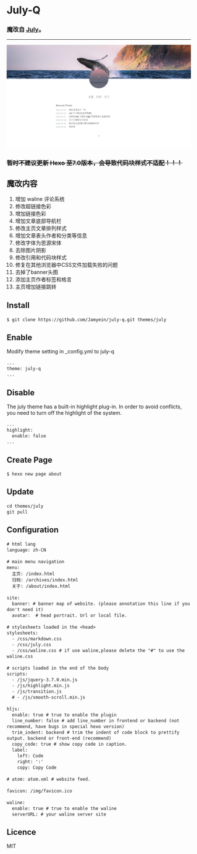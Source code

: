 # July-Q

### 魔改自 [July](https://github.com/wisp-x/hexo-theme-july)。

---

<center><img src="./source/img/preview.jpg"></center>

### ~~暂时不建议更新 Hexo 至7.0版本，会导致代码块样式不适配！！！~~

魔改内容
--------

1. 增加 waline 评论系统
2. 修改超链接色彩
3. 增加链接色彩
4. 增加文章底部导航栏
5. 修改主页文章排列样式
6. 增加文章表头作者和分类等信息
7. 修改字体为思源宋体
8. 去除图片阴影
9. 修改引用和代码块样式
10. 修复在其他浏览器中CSS文件加载失败的问题
11. 去掉了banner头图
12. 添加主页作者标签和格言
13. 主页增加链接跳转

Install
-------

```
$ git clone https://github.com/Jamyein/july-q.git themes/july
```

Enable
------

Modify theme setting in _config.yml to july-q

```
...
theme: july-q
...
```

Disable
-------

The july theme has a built-in highlight plug-in. In order to avoid conflicts, you need to turn off the highlight of the system.

```
...
highlight:
  enable: false
...
```

Create Page
-----------

```
$ hexo new page about
```

Update
------

```
cd themes/july
git pull
```

Configuration
-------------

```
# html lang
language: zh-CN

# main menu navigation
menu:
  主页: /index.html
  归档: /archives/index.html
  关于: /about/index.html

site:
  banner: # banner map of website. (please annotation this line if you don't need it)
  avatar:  # head portrait. Url or local file.

# stylesheets loaded in the <head>
stylesheets:
  - /css/markdown.css
  - /css/july.css
  - /css/waline.css # if use waline,please delete the "#" to use the waline.css

# scripts loaded in the end of the body
scripts:
  - /js/jquery-3.7.0.min.js
  - /js/highlight.min.js
  - /js/transition.js
  # - /js/smooth-scroll.min.js

hljs:
  enable: true # true to enable the plugin
  line_number: false # add line_number in frontend or backend (not recommend, have bugs in special hexo version)
  trim_indent: backend # trim the indent of code block to prettify output. backend or front-end (recommend)
  copy_code: true # show copy code in caption.
  label:
    left: Code
    right: ':'
    copy: Copy Code

# atom: atom.xml # website feed.

favicon: /img/favicon.ico 

waline: 
  enable: true # true to enable the waline
  serverURL: # your waline server site
```

Licence
-------

MIT
